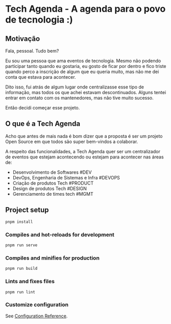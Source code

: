 # Tech Agenda - A agenda para o povo de tecnologia :)

## Motivação

Fala, pessoal. Tudo bem?

Eu sou uma pessoa que ama eventos de tecnologia. Mesmo não podendo participar tanto quando eu gostaria, eu gosto de ficar por dentro e fico triste quando perco a inscrição de algum que eu queria muito, mas não me dei conta que estava para acontecer.

Dito isso, fui atrás de algum lugar onde centralizasse esse tipo de informação, mas todos os que achei estavam descontinuados. Alguns tentei entrar em contato com os mantenedores, mas não tive muito sucesso.

Então decidi começar esse projeto.

## O que é a Tech Agenda

Acho que antes de mais nada é bom dizer que a proposta é ser um projeto Open Source em que todos são super bem-vindos a colaborar.

A respeito das funcionalidades, a Tech Agenda quer ser um centralizador de eventos que estejam acontecendo ou estejam para acontecer nas áreas de:

- Desenvolvimento de Softwares #DEV
- DevOps, Engenharia de Sistemas e Infra #DEVOPS
- Criação de produtos Tech #PRODUCT
- Design de produtos Tech #DESIGN
- Gerenciamento de times tech #MGMT

## Project setup

```
pnpm install
```

### Compiles and hot-reloads for development

```
pnpm run serve
```

### Compiles and minifies for production

```
pnpm run build
```

### Lints and fixes files

```
pnpm run lint
```

### Customize configuration

See [Configuration Reference](https://cli.vuejs.org/config/).
